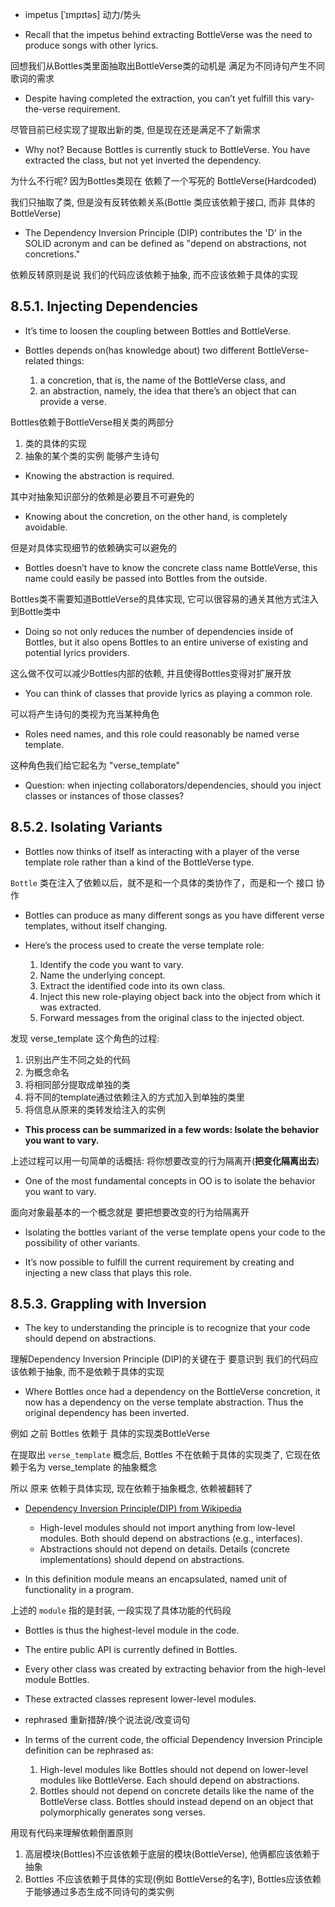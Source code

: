 + impetus [ˈɪmpɪtəs]  动力/势头

+ Recall that the impetus behind extracting BottleVerse was the need to produce songs with other lyrics.

回想我们从Bottles类里面抽取出BottleVerse类的动机是 满足为不同诗句产生不同歌词的需求

+ Despite having completed the extraction, you can’t yet fulfill this vary-the-verse requirement.

尽管目前已经实现了提取出新的类, 但是现在还是满足不了新需求

+ Why not? Because Bottles is currently stuck to BottleVerse. You have extracted the class, but not yet inverted the dependency.

为什么不行呢? 因为Bottles类现在 依赖了一个写死的 BottleVerse(Hardcoded)

我们只抽取了类, 但是没有反转依赖关系(Bottle 类应该依赖于接口, 而非 具体的 BottleVerse)

+ The Dependency Inversion Principle (DIP) contributes the 'D' in the SOLID acronym and can be defined as "depend on abstractions, not concretions."

依赖反转原则是说 我们的代码应该依赖于抽象, 而不应该依赖于具体的实现

## 8.5.1. Injecting Dependencies

+ It’s time to loosen the coupling between Bottles and BottleVerse.

+ Bottles depends on(has knowledge about) two different BottleVerse-related things:
    1. a concretion, that is, the name of the BottleVerse class, and
    2. an abstraction, namely, the idea that there’s an object that can provide a verse.

Bottles依赖于BottleVerse相关类的两部分

1. 类的具体的实现
2. 抽象的某个类的实例 能够产生诗句

+ Knowing the abstraction is required.

其中对抽象知识部分的依赖是必要且不可避免的

+ Knowing about the concretion, on the other hand, is completely avoidable.

但是对具体实现细节的依赖确实可以避免的

+ Bottles doesn’t have to know the concrete class name BottleVerse, this name could easily be passed into Bottles from the outside.

Bottles类不需要知道BottleVerse的具体实现, 它可以很容易的通关其他方式注入到Bottle类中

+ Doing so not only reduces the number of dependencies inside of Bottles, but it also opens Bottles to an entire universe of existing and potential lyrics providers.

这么做不仅可以减少Bottles内部的依赖, 并且使得Bottles变得对扩展开放

+ You can think of classes that provide lyrics as playing a common role.

可以将产生诗句的类视为充当某种角色

+ Roles need names, and this role could reasonably be named verse template.

这种角色我们给它起名为 "verse_template"

+ Question: when injecting collaborators/dependencies, should you inject classes or instances of those classes?

## 8.5.2. Isolating Variants

+ Bottles now thinks of itself as interacting with a player of the verse template role rather than a kind of the BottleVerse type.

`Bottle` 类在注入了依赖以后，就不是和一个具体的类协作了，而是和一个 接口 协作

+ Bottles can produce as many different songs as you have different verse templates, without itself changing.

+ Here’s the process used to create the verse template role:
    1. Identify the code you want to vary.
    2. Name the underlying concept.
    3. Extract the identified code into its own class.
    4. Inject this new role-playing object back into the object from which it was extracted.
    5. Forward messages from the original class to the injected object.

发现 verse_template 这个角色的过程:
1. 识别出产生不同之处的代码
2. 为概念命名
3. 将相同部分提取成单独的类
4. 将不同的template通过依赖注入的方式加入到单独的类里
5. 将信息从原来的类转发给注入的实例

+ **This process can be summarized in a few words: Isolate the behavior you want to vary.**

上述过程可以用一句简单的话概括: 将你想要改变的行为隔离开(**把变化隔离出去**)

+ One of the most fundamental concepts in OO is to isolate the behavior you want to vary.

面向对象最基本的一个概念就是 要把想要改变的行为给隔离开

+ Isolating the bottles variant of the verse template opens your code to the possibility of other variants.

+ It’s now possible to fulfill the current requirement by creating and injecting a new class that plays this role.

## 8.5.3. Grappling with Inversion

+ The key to understanding the principle is to recognize that your code should depend on abstractions.

理解Dependency Inversion Principle (DIP)的关键在于 要意识到 我们的代码应该依赖于抽象, 而不是依赖于具体的实现

+ Where Bottles once had a dependency on the BottleVerse concretion, it now has a dependency on the verse template abstraction. Thus the original dependency has been inverted.

例如 之前 Bottles 依赖于 具体的实现类BottleVerse

在提取出 `verse_template` 概念后, Bottles 不在依赖于具体的实现类了, 它现在依赖于名为 verse_template 的抽象概念

所以 原来 依赖于具体实现, 现在依赖于抽象概念, 依赖被翻转了

+ [Dependency Inversion Principle(DIP) from Wikipedia](https://en.wikipedia.org/wiki/Dependency_inversion_principle)
    + High-level modules should not import anything from low-level modules. Both should depend on abstractions (e.g., interfaces).
    + Abstractions should not depend on details. Details (concrete implementations) should depend on abstractions.

+ In this definition module means an encapsulated, named unit of functionality in a program.

上述的 `module` 指的是封装, 一段实现了具体功能的代码段

+ Bottles is thus the highest-level module in the code.
+ The entire public API is currently defined in Bottles.
+ Every other class was created by extracting behavior from the high-level module Bottles.
+ These extracted classes represent lower-level modules.

+ rephrased 重新措辞/换个说法说/改变词句

+ In terms of the current code, the official Dependency Inversion Principle definition can be rephrased as:
    1. High-level modules like Bottles should not depend on lower-level modules like BottleVerse. Each should depend on abstractions.
    2. Bottles should not depend on concrete details like the name of the BottleVerse class. Bottles should instead depend on an object that polymorphically generates song verses.

用现有代码来理解依赖倒置原则

1. 高层模块(Bottles)不应该依赖于底层的模块(BottleVerse), 他俩都应该依赖于抽象
2. Bottles 不应该依赖于具体的实现(例如 BottleVerse的名字), Bottles应该依赖于能够通过多态生成不同诗句的类实例



